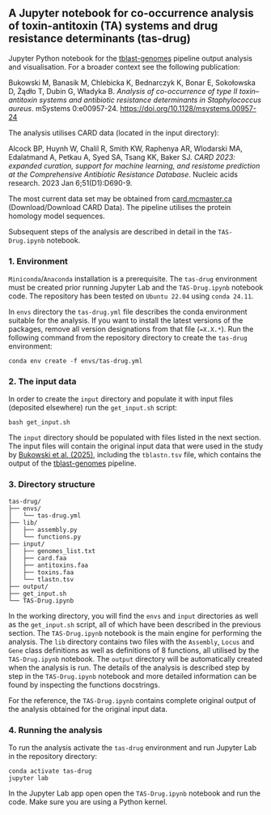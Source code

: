 ## A Jupyter notebook for co-occurrence analysis of toxin-antitoxin (TA) systems and drug resistance determinants (tas-drug)

Jupyter Python notebook for the [tblast-genomes](https://github.com/michalbukowski/tblastn-genomes) pipeline output analysis and visualisation. For a broader context see the following publication:

Bukowski M, Banasik M, Chlebicka K, Bednarczyk K, Bonar E, Sokołowska D, Żądło T, Dubin G, Władyka B. _Analysis of co-occurrence of type II toxin–antitoxin systems and antibiotic resistance determinants in Staphylococcus aureus_. mSystems 0:e00957-24.
https://doi.org/10.1128/msystems.00957-24

The analysis utilises CARD data (located in the input directory):

Alcock BP, Huynh W, Chalil R, Smith KW, Raphenya AR, Wlodarski MA, Edalatmand A, Petkau A, Syed SA, Tsang KK, Baker SJ. _CARD 2023: expanded curation, support for machine learning, and resistome prediction at the Comprehensive Antibiotic Resistance Database_. Nucleic acids research. 2023 Jan 6;51(D1):D690-9.

The most current data set may be obtained from [card.mcmaster.ca](https://card.mcmaster.ca) (Download/Download CARD Data). The pipeline utilises the protein homology model sequences.

Subsequent steps of the analysis are described in detail in the `TAS-Drug.ipynb` notebook.

### 1. Environment
`Miniconda`/`Anaconda` installation is a prerequisite. The `tas-drug` environment must be created prior running Jupyter Lab and the `TAS-Drug.ipynb` notebook code. The repository has been tested on `Ubuntu 22.04` using `conda 24.11`.

In `envs` directory the `tas-drug.yml` file describes the conda environment suitable for the analysis. If you want to install the latest versions of the packages, remove all version designations from that file (`=X.X.*`). Run the following command from the repository directory to create the `tas-drug` environment:
```
conda env create -f envs/tas-drug.yml
```

### 2. The input data
In order to create the `input` directory and populate it with input files (deposited elsewhere) run the `get_input.sh` script:
```
bash get_input.sh
```
The `input` directory should be populated with files listed in the next section. The input files will contain the original input data that were used in the study by [Bukowski et al. (2025)](https://doi.org/10.1128/msystems.00957-24), including the `tblastn.tsv` file, which contains the output of the [tblast-genomes](https://github.com/michalbukowski/tblastn-genomes) pipeline.

### 3. Directory structure
```
tas-drug/
├── envs/
│   └── tas-drug.yml
├── lib/
│   ├── assembly.py
│   └── functions.py
├── input/
│   ├── genomes_list.txt
│   ├── card.faa
│   ├── antitoxins.faa
│   ├── toxins.faa
│   └── tlastn.tsv
├── output/
├── get_input.sh
└── TAS-Drug.ipynb
```

In the working directory, you will find the `envs` and `input` directories as well as the `get_input.sh` script, all of which have been described in the previous section. The `TAS-Drug.ipynb` notebook is the main engine for performing the analysis. The `lib` directory contains two files with the `Assembly`, `Locus` and `Gene` class definitions as well as definitions of 8 functions, all utilised by the `TAS-Drug.ipynb` notebook. The `output` directory will be automatically created when the analysis is run. The details of the analysis is described step by step in the `TAS-Drug.ipynb` notebook and more detailed information can be found by inspecting the functions docstrings.

For the reference, the `TAS-Drug.ipynb` contains complete original output of the analysis obtained for the original input data.

### 4. Running the analysis
To run the analysis activate the `tas-drug` environment and run Jupyter Lab in the repository directory:
```
conda activate tas-drug
jupyter lab
```
In the Jupyter Lab app open open the `TAS-Drug.ipynb` notebook and run the code. Make sure you are using a Python kernel.
